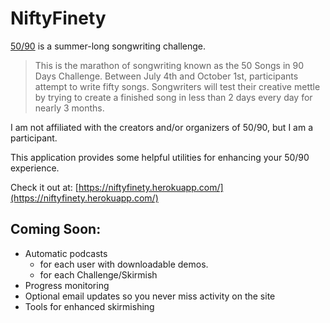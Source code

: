 # NiftyFinety

[50/90](http://fiftyninety.fawmers.org/) is a summer-long songwriting challenge.

> This is the marathon of songwriting known as the 50 Songs in 90 Days Challenge. Between July 4th and October 1st, participants attempt to write fifty songs. Songwriters will test their creative mettle by trying to create a finished song in less than 2 days every day for nearly 3 months.

I am not affiliated with the creators and/or organizers of 50/90, but I am a participant.

This application provides some helpful utilities for enhancing your 50/90 experience.

Check it out at: [https://niftyfinety.herokuapp.com/](https://niftyfinety.herokuapp.com/)

## Coming Soon:

* Automatic podcasts
  * for each user with downloadable demos.
  * for each Challenge/Skirmish
* Progress monitoring
* Optional email updates so you never miss activity on the site
* Tools for enhanced skirmishing
